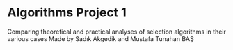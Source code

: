 # Algorithms Project 1
 Comparing theoretical and practical analyses of selection algorithms in their various cases
Made by Sadık Akgedik and Mustafa Tunahan BAŞ
